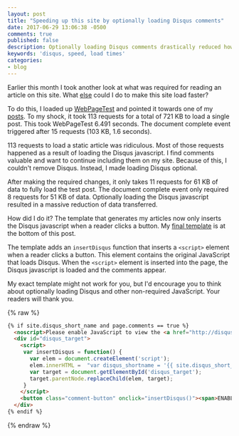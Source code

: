 ```yaml
---
layout: post
title: "Speeding up this site by optionally loading Disqus comments"
date: 2017-06-29 13:06:38 -0500
comments: true
published: false
description: Optionally loading Disqus comments drastically reduced how much data readers of this site download.
keywords: 'disqus, speed, load times'
categories: 
- blog
---
```


Earlier this month I took another look at what was required for reading an article on this site. What [else](/blog/2016/04/30/speeding-up-my-blog/) could I do to make this site load faster?

To do this, I loaded up [WebPageTest](http://webpagetest.org/) and pointed it towards one of my [posts](/blog/2017/05/30/adding-a-json-feed-to-octopress-slash-jekyll/). To my shock, it took 113 requests for a total of 721 KB to load a single post. This took WebPageTest 6.491 seconds. The document complete event triggered after 15 requests (103 KB, 1.6 seconds).

113 requests to load a static article was ridiculous. Most of those requests happened as a result of loading the Disqus javascript. I find comments valuable and want to continue including them on my site. Because of this, I couldn't remove Disqus. Instead, I made loading Disqus optional.

After making the required changes, it only takes 11 requests for 61 KB of data to fully load the test post. The document complete event only required 8 requests for 51 KB of data. Optionally loading the Disqus javascript resulted in a massive reduction of data transferred.

How did I do it? The template that generates my articles now only inserts the Disqus javascript when a reader clicks a button. My [final template](https://github.com/jakemcc/jakemccrary.com/blob/74f4232ce7263ba3de48497d0c0d10a8fa1a73f9/source/_includes/disqus.html) is at the bottom of this post.

The template adds an `insertDisqus` function that inserts a `<script>` element when a reader clicks a button. This element contains the original JavaScript that loads Disqus. When the `<script>` element is inserted into the page, the Disqus javascript is loaded and the comments appear.

My exact template might not work for you, but I'd encourage you to think about optionally loading Disqus and other non-required JavaScript. Your readers will thank you.

{% raw %}
```html
{% if site.disqus_short_name and page.comments == true %}
  <noscript>Please enable JavaScript to view the <a href="http://disqus.com/?ref_noscript">comments powered by Disqus.</a></noscript>
  <div id="disqus_target">
    <script>
     var insertDisqus = function() {
       var elem = document.createElement('script');
       elem.innerHTML =  "var disqus_shortname = '{{ site.disqus_short_name }}'; var disqus_identifier = '{{ site.url }}{{ page.url }}'; var disqus_url = '{{ site.url }}{{ page.url }}'; (function () {var dsq = document.createElement('script'); dsq.type = 'text/javascript'; dsq.async = true; dsq.src = '//' + disqus_shortname + '.disqus.com/embed.js'; (document.getElementsByTagName('head')[0] || document.getElementsByTagName('body')[0]).appendChild(dsq);}());"
       var target = document.getElementById('disqus_target');
       target.parentNode.replaceChild(elem, target);
     }
    </script>
    <button class="comment-button" onclick="insertDisqus()"><span>ENABLE COMMENTS AND RECOMMENDED ARTICLES</span></button>
  </div>
{% endif %}
```
{% endraw %}
